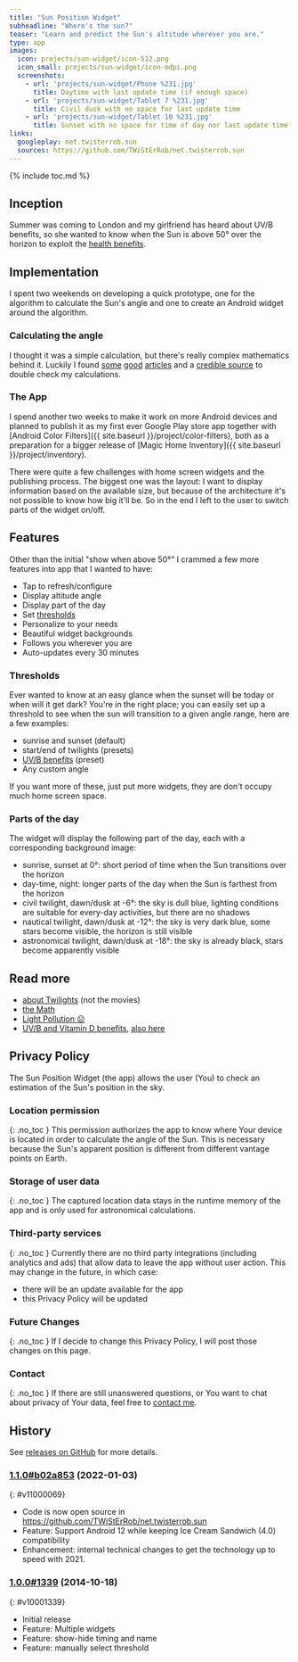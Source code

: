 ```yaml
---
title: "Sun Position Widget"
subheadline: "Where's the sun?"
teaser: "Learn and predict the Sun's altitude wherever you are."
type: app
images:
  icon: projects/sun-widget/icon-512.png
  icon_small: projects/sun-widget/icon-mdpi.png
  screenshots:
    - url: 'projects/sun-widget/Phone %231.jpg'
      title: Daytime with last update time (if enough space)
    - url: 'projects/sun-widget/Tablet 7 %231.jpg'
      title: Civil dusk with no space for last update time
    - url: 'projects/sun-widget/Tablet 10 %231.jpg'
      title: Sunset with no space for time of day nor last update time
links:
  googleplay: net.twisterrob.sun
  sources: https://github.com/TWiStErRob/net.twisterrob.sun
---
```


{% include toc.md %}


## Inception
Summer was coming to London and my girlfriend has heard about UV/B benefits, so she wanted to know when the Sun is above 50° over the horizon to exploit the [health benefits](#read-more).


## Implementation
I spent two weekends on developing a quick prototype, one for the algorithm to calculate the Sun's angle and one to create an Android widget around the algorithm.


### Calculating the angle
I thought it was a simple calculation, but there's really complex mathematics behind it. Luckily I found [some](http://www.susdesign.com/sunangle/) [good](http://www.pveducation.org/pvcdrom/properties-of-sunlight/elevation-angle) [articles](https://en.wikipedia.org/wiki/Solar_zenith_angle) and a [credible source](http://aa.usno.navy.mil/data/docs/AltAz.php) to double check my calculations.


### The App
I spend another two weeks to make it work on more Android devices and planned to publish it as my first ever Google Play store app together with [Android Color Filters]({{ site.baseurl }}/project/color-filters), both as a preparation for a bigger release of [Magic Home Inventory]({{ site.baseurl }}/project/inventory).

There were quite a few challenges with home screen widgets and the publishing process. The biggest one was the layout: I want to display information based on the available size, but because of the architecture it's not possible to know how big it'll be. So in the end I left to the user to switch parts of the widget on/off.


## Features
Other than the initial "show when above 50°" I crammed a few more features into app that I wanted to have:

 * Tap to refresh/configure
 * Display altitude angle
 * Display part of the day
 * Set [thresholds](#thresholds)
 * Personalize to your needs
 * Beautiful widget backgrounds
 * Follows you wherever you are
 * Auto-updates every 30 minutes


### Thresholds
Ever wanted to know at an easy glance when the sunset will be today or when will it get dark? You're in the right place; you can easily set up a threshold to see when the sun will transition to a given angle range, here are a few examples:

 * sunrise and sunset (default)
 * start/end of twilights (presets)
 * [UV/B benefits](#read-more) (preset)
 * Any custom angle

If you want more of these, just put more widgets, they are don't occupy much home screen space.


### Parts of the day
The widget will display the following part of the day, each with a corresponding background image:

 * sunrise, sunset at 0°: short period of time when the Sun transitions over the horizon
 * day-time, night: longer parts of the day when the Sun is farthest from the horizon
 * civil twilight, dawn/dusk at -6°: the sky is dull blue, lighting conditions are suitable for every-day activities, but there are no shadows
 * nautical twilight, dawn/dusk at -12°: the sky is very dark blue, some stars become visible, the horizon is still visible
 * astronomical twilight, dawn/dusk at -18°: the sky is already black, stars become apparently visible


## Read more
 * [about Twilights](http://en.wikipedia.org/wiki/Twilight) (not the movies)
 * [the Math](#calculating-the-angle)
 * [Light Pollution ☹](http://www.mensjournal.com/magazine/where-did-all-the-stars-go-20131115?page=2)
 * [UV/B and Vitamin D benefits](http://articles.mercola.com/sites/articles/archive/2012/09/29/sun-exposure-vitamin-d-production-benefits.aspx), [also here](http://articles.mercola.com/sites/articles/archive/2012/03/26/maximizing-vitamin-d-exposure.aspx)

## Privacy Policy

The Sun Position Widget (the app) allows the user (You) to check an estimation of the Sun's position in the sky.

### Location permission
{: .no_toc }
This permission authorizes the app to know where Your device is located in order to calculate the angle of the Sun. This is necessary because the Sun's apparent position is different from different vantage points on Earth.

### Storage of user data
{: .no_toc }
The captured location data stays in the runtime memory of the app and is only used for astronomical calculations.

### Third-party services
{: .no_toc }
Currently there are no third party integrations (including analytics and ads) that allow data to leave the app without user action.
This may change in the future, in which case:

* there will be an update available for the app
* this Privacy Policy will be updated

### Future Changes
{: .no_toc }
If I decide to change this Privacy Policy, I will post those changes on this page.

### Contact
{: .no_toc }
If there are still unanswered questions, or You want to chat about privacy of Your data, feel free to [contact&nbsp;me]({{site.baseurl}}/contact).

## History
See [releases on GitHub](https://github.com/TWiStErRob/net.twisterrob.sun/releases) for more details.

### [1.1.0#b02a853](https://github.com/TWiStErRob/net.twisterrob.sun/releases/tag/v1.1.0) (2022-01-03)
{: #v11000069}
 * Code is now open source in https://github.com/TWiStErRob/net.twisterrob.sun
 * Feature: Support Android 12 while keeping Ice Cream Sandwich (4.0) compatibility
 * Enhancement: internal technical changes to get the technology up to speed with 2021.

### [1.0.0#1339](https://github.com/TWiStErRob/net.twisterrob.sun/releases/tag/v1.0.0) (2014-10-18)
{: #v10001339}
 * Initial release
 * Feature: Multiple widgets
 * Feature: show-hide timing and name
 * Feature: manually select threshold
